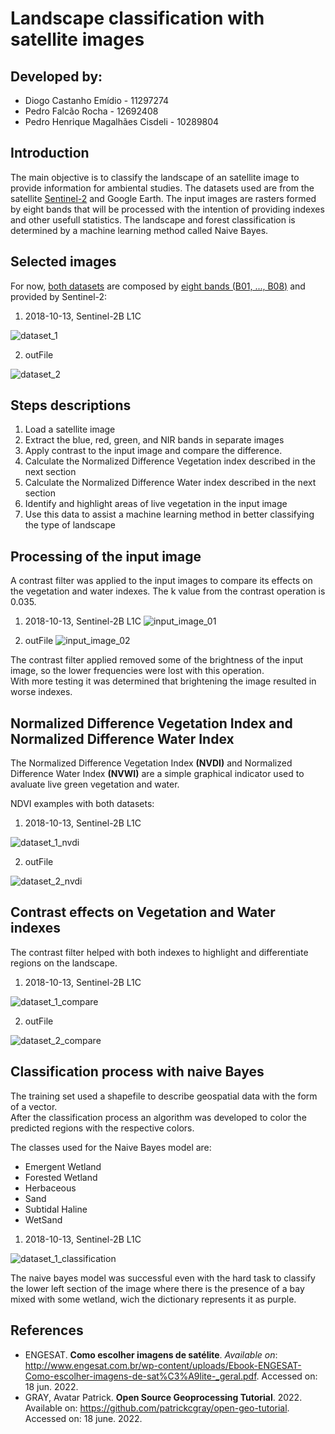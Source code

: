 # Landscape classification with satellite images
## Developed by:
* Diogo Castanho Emídio - 11297274
* Pedro Falcão Rocha - 12692408
* Pedro Henrique Magalhães Cisdeli - 10289804

## Introduction
The main objective is to classify the landscape of an satellite image to provide information for ambiental studies. The datasets used are from the satellite [Sentinel-2](https://sentinel.esa.int/web/sentinel/missions/sentinel-2) and Google Earth.
The input images are rasters formed by eight bands that will be processed with the intention of providing indexes and other usefull statistics. The landscape and forest classification is determined by a machine learning method called Naive Bayes.


## Selected images
For now, [both datasets](https://github.com/falcaop/ProjectImgProc/tree/main/data) are composed by [eight bands (B01, ..., B08)](https://docs.sentinel-hub.com/api/latest/data/sentinel-2-l1c/#available-bands-and-data) and provided by Sentinel-2:

1. 2018-10-13, Sentinel-2B L1C

![dataset_1](/github/2018-10-13_Sentinel-2B_L1C_hist.png)

2. outFile

![dataset_2](/github/outFile_hist.png)

## Steps descriptions

1. Load a satellite image 
2. Extract the blue, red, green, and NIR bands in separate images
3. Apply contrast to the input image and compare the difference.
3. Calculate the Normalized Difference Vegetation index described in the next section
4. Calculate the Normalized Difference Water index described in the next section
5. Identify and highlight areas of live vegetation in the input image
6. Use this data to assist a machine learning method in better classifying the type of landscape

## Processing of the input image
A contrast filter was applied to the input images to compare its effects on the vegetation and water indexes. The k value from the contrast operation is 0.035.

1. 2018-10-13, Sentinel-2B L1C
![input_image_01](/github/filtered_01.png)

2. outFile
![input_image_02](/github/filtered_02.png)

The contrast filter applied removed some of the brightness of the input image, so the lower frequencies were lost with this operation.\
With more testing it was determined that brightening the image resulted in worse indexes. 

## Normalized Difference Vegetation Index and Normalized Difference Water Index 
The Normalized Difference Vegetation Index **(NVDI)** and Normalized Difference Water Index **(NVWI)** are a simple graphical indicator used to avaluate live green vegetation and water.

NDVI examples with both datasets:

1. 2018-10-13, Sentinel-2B L1C

![dataset_1_nvdi](/github/2018-10-13_Sentinel-2B_L1C_NDVI.png)

2. outFile

![dataset_2_nvdi](/github/outfile_NDVI.png)

## Contrast effects on Vegetation and Water indexes
The contrast filter helped with both indexes to highlight and differentiate regions on the landscape. 
1. 2018-10-13, Sentinel-2B L1C

![dataset_1_compare](/github/indices_01.png)

2. outFile

![dataset_2_compare](/github/indices_02.png)

## Classification process with naive Bayes
The training set used a shapefile to describe geospatial data with the form of a vector.\
After the classification process an algorithm was developed to color the predicted regions with the respective colors.


The classes used for the Naive Bayes model are:
* Emergent Wetland
* Forested Wetland
* Herbaceous
* Sand
* Subtidal Haline
* WetSand

1. 2018-10-13, Sentinel-2B L1C

![dataset_1_classification](/github/classify.png)

The naive bayes model was successful even with the hard task to classify the lower left section of the image where there is the presence of a bay mixed with some wetland, wich the dictionary represents it as purple.

## References
- ENGESAT. **Como escolher imagens de satélite**. *Available on*: http://www.engesat.com.br/wp-content/uploads/Ebook-ENGESAT-Como-escolher-imagens-de-sat%C3%A9lite-_geral.pdf. Accessed on: 18 jun. 2022.
- GRAY, Avatar Patrick. **Open Source Geoprocessing Tutorial**. 2022. Available on: https://github.com/patrickcgray/open-geo-tutorial. Accessed on: 18 june. 2022.
